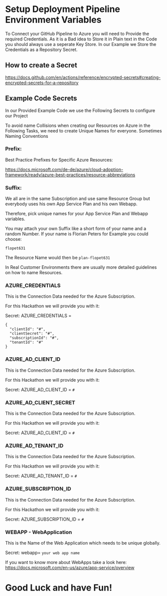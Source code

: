 # Setup Deployment Pipeline Environment Variables

To Connect your GitHub Pipeline to Azure you will need to Provide the required Credentials. As it is a Bad idea to Store it in Plain text in the Code you should always use a seperate Key Store.
In our Example we Store the Credentials as a Repository Secret.

## How to create a Secret

https://docs.github.com/en/actions/reference/encrypted-secrets#creating-encrypted-secrets-for-a-repository

## Example Code Secrets

In our Provided Example Code we use the Following Secrets to configure our Project

To avoid name Collisions when creating our Resources on Azure in the Following Tasks, we need to create Unique Names for everyone.
Sometimes Naming Conventions  
### Prefix:

Best Practice Prefixes for Specific Azure Resources:

https://docs.microsoft.com/de-de/azure/cloud-adoption-framework/ready/azure-best-practices/resource-abbreviations

### Suffix:

We all are in the same Subscription and use same Resource Group but everybody uses his own App Service Plan and his own Webapp.

Therefore, pick unique names for your App Service Plan and Webapp variables.

You may attach your own Suffix like a short form of your name and a random Number.
If your name is Florian Peters for Example you could choose:

`flopet631`

The Resource Name would then be `plan-flopet631`

In Real Customer Environments there are usually more detailed guidelines on how to name Resources.

### AZURE_CREDENTIALS

This is the Connection Data needed for the Azure Subscription.

For this Hackathon we will provide you with it:

Secret:
AZURE_CREDENTIALS =
```
{
  "clientId": "#",
  "clientSecret": "#",
  "subscriptionId": "#",
  "tenantId": "#"
}
```

### AZURE_AD_CLIENT_ID

This is the Connection Data needed for the Azure Subscription.

For this Hackathon we will provide you with it:

Secret:
AZURE_AD_CLIENT_ID = `#`
### AZURE_AD_CLIENT_SECRET

This is the Connection Data needed for the Azure Subscription.

For this Hackathon we will provide you with it:

Secret:
AZURE_AD_CLIENT_ID = `#`
### AZURE_AD_TENANT_ID

This is the Connection Data needed for the Azure Subscription.

For this Hackathon we will provide you with it:

Secret:
AZURE_AD_TENANT_ID = `#`

### AZURE_SUBSCRIPTION_ID

This is the Connection Data needed for the Azure Subscription.

For this Hackathon we will provide you with it:

Secret:
AZURE_SUBSCRIPTION_ID = `#`
### WEBAPP - WebApplication

This is the Name of the Web Application which needs to be unique globally.

Secret:
webapp=
`your web app name`

If you want to know more about WebApps take a look here:
https://docs.microsoft.com/en-us/azure/app-service/overview

# Good Luck and have Fun!
